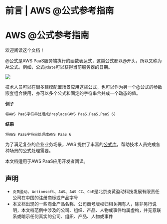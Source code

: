 # 前言 | AWS @公式参考指南

# AWS @公式参考指南

欢迎阅读这个文档！

@公式是AWS PaaS服务端执行的函数表达式，这类公式都以@开头，所以又称为At公式。例如，公式`@date`可以获得当前服务器的日期。

![](https://docs.awspaas.com/reference-guide/aws-paas-at-reference-guide/at.jpg)

技术人员可以在很多建模配置场景应用这些公式，也可以作为另一个@公式的参数嵌套组合使用，亦可以多个公式和固定的字符串合并成一个动态的值。

**例子**
    
    
    将AWS PaaS字符串处理成@replace(AWS PaaS,PaaS,PaaS 6)
    

**结果**
    
    
    将AWS PaaS字符串处理成AWS PaaS 6
    

为了满足复杂的企业业务场景，AWS 提供了丰富的[公式库](<list/README.html>)，帮助技术人员完成各种场景的公式处理需要。

本文档适用于AWS PaaS应用开发者阅读。

## 声明

  * `炎黄盈动`、`Actionsoft`、`AWS`、`AWS CC`、`CoE`是北京炎黄盈动科技发展有限责任公司在中国的注册商标或产品字号
  * 本文档出现的一些商业产品名称、公司商号版权归相关拥有人，除非另行说明，本文档范例中涉及的公司、组织、产品、人物或事件均属虚构，并无意联系或暗示任何真实的公司、组织、产品、人物或事件